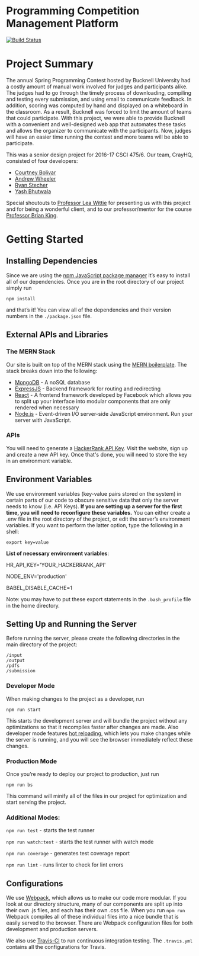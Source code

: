 # Programming Competition Management Platform

[![Build Status](https://travis-ci.org/rystecher/senior-design.svg?branch=master)](https://travis-ci.org/rystecher/senior-design)

# Project Summary

The annual Spring Programming Contest hosted by Bucknell University had a costly amount of manual work involved for judges and participants alike. The judges had to go through the timely process of downloading, compiling and testing every submission, and using email to communicate feedback. In addition, scoring was computed by hand and displayed on a whiteboard in the classroom. As a result, Bucknell was forced to limit the amount of teams that could participate. With this project, we were able to provide Bucknell with a convenient and well-designed web app that automates these tasks and allows the organizer to communicate with the participants. Now, judges will have an easier time running the contest and more teams will be able to participate.

This was a senior design project for 2016-17 CSCI 475/6. Our team, CrayHQ, consisted of four developers:

-   [Courtney Bolivar](https://github.com/courtneybolivar)
-   [Andrew Wheeler](https://github.com/2wheels4)
-   [Ryan Stecher](https://github.com/rystecher)
-   [Yash Bhutwala](https://github.com/yashbhutwala)

Special shoutouts to [Professor Lea Wittie](http://www.eg.bucknell.edu/~lwittie/) for presenting us with this project and for being a wonderful client, and to our professor/mentor for the course [Professor Brian King](http://www.eg.bucknell.edu/~brk009/).

# Getting Started

## Installing Dependencies

Since we are using the [npm JavaScript package manager](https://www.npmjs.com/) it’s easy to install all of our dependencies. Once you are in the root directory of our project simply run

    npm install

and that’s it! You can view all of the dependencies and their version numbers in the `./package.json` file.

## External APIs and Libraries

### The MERN Stack

Our site is built on top of the MERN stack using the [MERN boilerplate](http://mern.io/). The stack breaks down into the following:

-   [MongoDB](https://www.mongodb.com/) - A noSQL database
-   [ExpressJS](https://expressjs.com/) - Backend framework for routing and redirecting
-   [React](https://facebook.github.io/react/) - A frontend framework developed by Facebook which allows you to split up your interface into modular components that are only rendered when necessary
-   [Node.js](https://nodejs.org/en/) - Event-driven I/O server-side JavaScript environment. Run your server with JavaScript.

### APIs

You will need to generate a [HackerRank API Key](https://www.hackerrank.com/api/docs). Visit the website, sign up and create a new API key. Once that's done, you will need to store the key in an environment variable.

## Environment Variables

We use environment variables (key-value pairs stored on the system) in certain parts of our code to obscure sensitive data that only the server needs to know (i.e. API Keys). **If you are setting up a server for the first time, you will need to reconfigure these variables.** You can either create a .env file in the root directory of the project, or edit the server’s environment variables. If you want to perform the latter option, type the following in a shell:

    export key=value

**List of necessary environment variables**:

HR_API_KEY='YOUR_HACKERRANK_API'

NODE_ENV='production'

BABEL_DISABLE_CACHE=1

Note: you may have to put these export statements in the `.bash_profile` file in the home directory.

## Setting Up and Running the Server

Before running the server, please create the following directories in the main directory of the project:

    /input
    /output
    /pdfs
    /submission

### Developer Mode

When making changes to the project as a developer, run

    npm run start

This starts the development server and will bundle the project without any optimizations so that it recompiles faster after changes are made. Also developer mode features [hot reloading](https://facebook.github.io/react-native/blog/2016/03/24/introducing-hot-reloading.html), which lets you make changes while the server is running, and you will see the browser immediately reflect these changes.

### Production Mode

Once you’re ready to deploy our project to production, just run

    npm run bs

This command will minify all of the files in our project for optimization and start serving the project.

### Additional Modes:

`npm run test` - starts the test runner

`npm run watch:test` - starts the test runner with watch mode

`npm run coverage` - generates test coverage report

`npm run lint` - runs linter to check for lint errors

## Configurations

We use [Webpack](https://webpack.github.io/), which allows us to make our code more modular. If you look at our directory structure, many of our components are split up into their own .js files, and each has their own .css file. When you run `npm run` Webpack compiles all of these individual files into a nice bundle that is easily served to the browser. There are Webpack configuration files for both development and production servers.

We also use [Travis-CI](https://travis-ci.org/) to run continuous integration testing. The `.travis.yml` contains all the configurations for Travis.

